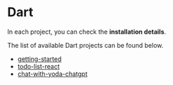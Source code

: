 # Dart

In each project, you can check the **installation details**.

The list of available Dart projects can be found below.

* [getting-started](getting-started.md)
* [todo-list-react](todo-list-react.md)
* [chat-with-yoda-chatgpt](chat-with-yoda-chatgpt.md)
